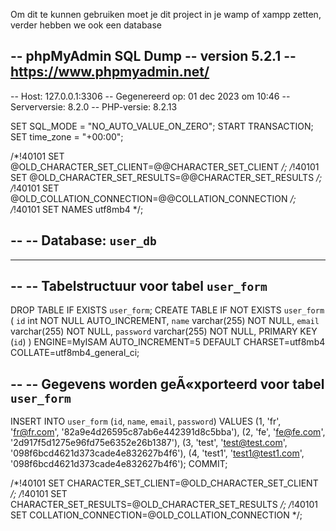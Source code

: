 Om dit te kunnen gebruiken moet je dit project in je wamp of xampp zetten, verder hebben we ook een database





















-- phpMyAdmin SQL Dump
-- version 5.2.1
-- https://www.phpmyadmin.net/
--
-- Host: 127.0.0.1:3306
-- Gegenereerd op: 01 dec 2023 om 10:46
-- Serverversie: 8.2.0
-- PHP-versie: 8.2.13

SET SQL_MODE = "NO_AUTO_VALUE_ON_ZERO";
START TRANSACTION;
SET time_zone = "+00:00";


/*!40101 SET @OLD_CHARACTER_SET_CLIENT=@@CHARACTER_SET_CLIENT */;
/*!40101 SET @OLD_CHARACTER_SET_RESULTS=@@CHARACTER_SET_RESULTS */;
/*!40101 SET @OLD_COLLATION_CONNECTION=@@COLLATION_CONNECTION */;
/*!40101 SET NAMES utf8mb4 */;

--
-- Database: `user_db`
--

-- --------------------------------------------------------

--
-- Tabelstructuur voor tabel `user_form`
--

DROP TABLE IF EXISTS `user_form`;
CREATE TABLE IF NOT EXISTS `user_form` (
  `id` int NOT NULL AUTO_INCREMENT,
  `name` varchar(255) NOT NULL,
  `email` varchar(255) NOT NULL,
  `password` varchar(255) NOT NULL,
  PRIMARY KEY (`id`)
) ENGINE=MyISAM AUTO_INCREMENT=5 DEFAULT CHARSET=utf8mb4 COLLATE=utf8mb4_general_ci;


--
-- Gegevens worden geÃ«xporteerd voor tabel `user_form`
--

INSERT INTO `user_form` (`id`, `name`, `email`, `password`) VALUES
(1, 'fr', 'fr@fr.com', '82a9e4d26595c87ab6e442391d8c5bba'),
(2, 'fe', 'fe@fe.com', '2d917f5d1275e96fd75e6352e26b1387'),
(3, 'test', 'test@test.com', '098f6bcd4621d373cade4e832627b4f6'),
(4, 'test1', 'test1@test1.com', '098f6bcd4621d373cade4e832627b4f6');
COMMIT;

/*!40101 SET CHARACTER_SET_CLIENT=@OLD_CHARACTER_SET_CLIENT */;
/*!40101 SET CHARACTER_SET_RESULTS=@OLD_CHARACTER_SET_RESULTS */;
/*!40101 SET COLLATION_CONNECTION=@OLD_COLLATION_CONNECTION */;
